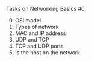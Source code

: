 Tasks on Networking Basics #0.

0. OSI model
1. Types of network
2. MAC and IP address
3. UDP and TCP
4. TCP and UDP ports
5. Is the host on the network
